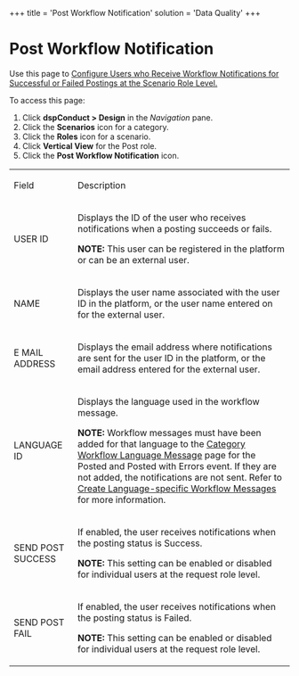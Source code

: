 +++
title = 'Post Workflow Notification'
solution = 'Data Quality'
+++

# Post Workflow Notification

<div class="use">

Use this page to [Configure Users who Receive Workflow Notifications for
Successful or Failed Postings at the Scenario Role
Level.](../Config/Send_Workflow_Notifications_when_a_Post_Fails_or_Succeeds.htm#Configure_Users_who_Receive_Workflow_Notifications_at_the_Scenario_Role_Level)

</div>

To access this page:

1.  Click <span style="font-weight: bold;">dspConduct \>
    </span>**Design** in the *Navigation* pane.
2.  Click the **Scenarios** icon for a category.
3.  Click the **Roles** icon for a scenario.
4.  Click **Vertical View** for the Post role.
5.  Click the **Post Workflow Notification** icon.

<table>
<tbody>
<tr class="odd">
<td><p>Field</p></td>
<td><p>Description</p></td>
</tr>
<tr class="even">
<td><p>USER ID</p></td>
<td><p>Displays the ID of the user who receives notifications when a posting succeeds or fails.</p>
<p><strong>NOTE:</strong> This user can be registered in the platform or can be an external user.</p></td>
</tr>
<tr class="odd">
<td><p>NAME</p></td>
<td><p>Displays the user name associated with the user ID in the platform, or the user name entered on for the external user.</p></td>
</tr>
<tr class="even">
<td><p>E MAIL ADDRESS</p></td>
<td><p>Displays the email address where notifications are sent for the user ID in the platform, or the email address entered for the external user.</p></td>
</tr>
<tr class="odd">
<td><p>LANGUAGE ID</p></td>
<td><p>Displays the language used in the workflow message.</p>
<p><strong>NOTE:</strong> Workflow messages must have been added for that language to the <a href="Category_Workflow_Language_Message_H.htm">Category Workflow Language Message</a> page for the Posted and Posted with Errors event. If they are not added, the notifications are not sent. Refer to <a href="../Config/Create_Language-specific_Workflow_Messages_for_a_Category.htm">Create Language-specific Workflow Messages</a> for more information.</p></td>
</tr>
<tr class="even">
<td><p>SEND POST SUCCESS</p></td>
<td><p>If enabled, the user receives notifications when the posting status is Success.</p>
<p><strong>NOTE:</strong> This setting can be enabled or disabled for individual users at the request role level.</p></td>
</tr>
<tr class="odd">
<td><p>SEND POST FAIL</p></td>
<td><p>If enabled, the user receives notifications when the posting status is Failed.</p>
<p><strong>NOTE:</strong> This setting can be enabled or disabled for individual users at the request role level.</p></td>
</tr>
</tbody>
</table>
